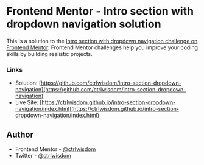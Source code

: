 # Frontend Mentor - Intro section with dropdown navigation solution

This is a solution to the [Intro section with dropdown navigation challenge on Frontend Mentor](https://www.frontendmentor.io/challenges/intro-section-with-dropdown-navigation-ryaPetHE5). Frontend Mentor challenges help you improve your coding skills by building realistic projects. 

### Links

- Solution: [https://github.com/ctrlwisdom/intro-section-dropdown-navigation](https://github.com/ctrlwisdom/intro-section-dropdown-navigation)
- Live Site: [https://ctrlwisdom.github.io/intro-section-dropdown-navigation/index.html](https://ctrlwisdom.github.io/intro-section-dropdown-navigation/index.html)


## Author

- Frontend Mentor - [@ctrlwisdom](https://www.frontendmentor.io/profile/ctrlwisdom)
- Twitter - [@ctrlwisdom](https://www.twitter.com/ctrlwisdom)

